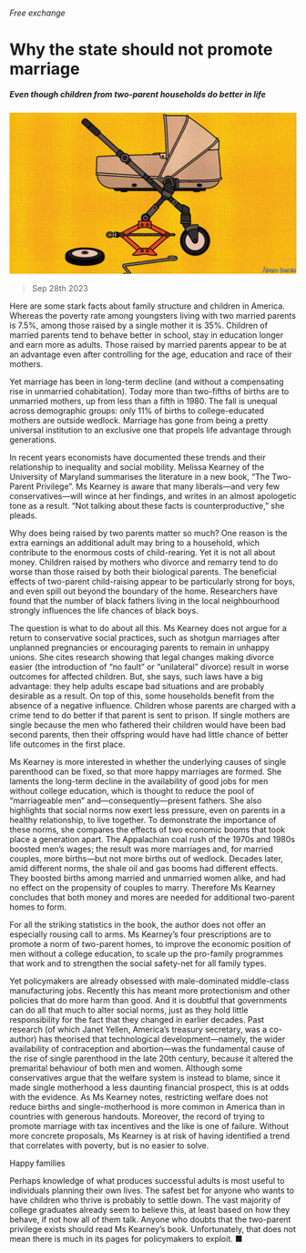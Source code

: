 ###### Free exchange

# Why the state should not promote marriage 

##### Even though children from two-parent households do better in life 

![image](images/20230930_FND001.jpg) 

> Sep 28th 2023 

Here are some stark facts about family structure and children in America. Whereas the poverty rate among youngsters living with two married parents is 7.5%, among those raised by a single mother it is 35%. Children of married parents tend to behave better in school, stay in education longer and earn more as adults. Those raised by married parents appear to be at an advantage even after controlling for the age, education and race of their mothers. 

Yet marriage has been in long-term decline (and without a compensating rise in unmarried cohabitation). Today more than two-fifths of births are to unmarried mothers, up from less than a fifth in 1980. The fall is unequal across demographic groups: only 11% of births to college-educated mothers are outside wedlock. Marriage has gone from being a pretty universal institution to an exclusive one that propels life advantage through generations. 

In recent years economists have documented these trends and their relationship to inequality and social mobility. Melissa Kearney of the University of Maryland summarises the literature in a new book, “The Two-Parent Privilege”. Ms Kearney is aware that many liberals—and very few conservatives—will wince at her findings, and writes in an almost apologetic tone as a result. “Not talking about these facts is counterproductive,” she pleads. 

Why does being raised by two parents matter so much? One reason is the extra earnings an additional adult may bring to a household, which contribute to the enormous costs of child-rearing. Yet it is not all about money. Children raised by mothers who divorce and remarry tend to do worse than those raised by both their biological parents. The beneficial effects of two-parent child-raising appear to be particularly strong for boys, and even spill out beyond the boundary of the home. Researchers have found that the number of black fathers living in the local neighbourhood strongly influences the life chances of black boys.

The question is what to do about all this. Ms Kearney does not argue for a return to conservative social practices, such as shotgun marriages after unplanned pregnancies or encouraging parents to remain in unhappy unions. She cites research showing that legal changes making divorce easier (the introduction of “no fault” or “unilateral” divorce) result in worse outcomes for affected children. But, she says, such laws have a big advantage: they help adults escape bad situations and are probably desirable as a result. On top of this, some households benefit from the absence of a negative influence. Children whose parents are charged with a crime tend to do better if that parent is sent to prison. If single mothers are single because the men who fathered their children would have been bad second parents, then their offspring would have had little chance of better life outcomes in the first place.

Ms Kearney is more interested in whether the underlying causes of single parenthood can be fixed, so that more happy marriages are formed. She laments the long-term decline in the availability of good jobs for men without college education, which is thought to reduce the pool of “marriageable men” and—consequently—present fathers. She also highlights that social norms now exert less pressure, even on parents in a healthy relationship, to live together. To demonstrate the importance of these norms, she compares the effects of two economic booms that took place a generation apart. The Appalachian coal rush of the 1970s and 1980s boosted men’s wages; the result was more marriages and, for married couples, more births—but not more births out of wedlock. Decades later, amid different norms, the shale oil and gas booms had different effects. They boosted births among married and unmarried women alike, and had no effect on the propensity of couples to marry. Therefore Ms Kearney concludes that both money and mores are needed for additional two-parent homes to form.

For all the striking statistics in the book, the author does not offer an especially rousing call to arms. Ms Kearney’s four prescriptions are to promote a norm of two-parent homes, to improve the economic position of men without a college education, to scale up the pro-family programmes that work and to strengthen the social safety-net for all family types.

Yet policymakers are already obsessed with male-dominated middle-class manufacturing jobs. Recently this has meant more protectionism and other policies that do more harm than good. And it is doubtful that governments can do all that much to alter social norms, just as they hold little responsibility for the fact that they changed in earlier decades. Past research (of which Janet Yellen, America’s treasury secretary, was a co-author) has theorised that technological development—namely, the wider availability of contraception and abortion—was the fundamental cause of the rise of single parenthood in the late 20th century, because it altered the premarital behaviour of both men and women. Although some conservatives argue that the welfare system is instead to blame, since it made single motherhood a less daunting financial prospect, this is at odds with the evidence. As Ms Kearney notes, restricting welfare does not reduce births and single-motherhood is more common in America than in countries with generous handouts. Moreover, the record of trying to promote marriage with tax incentives and the like is one of failure. Without more concrete proposals, Ms Kearney is at risk of having identified a trend that correlates with poverty, but is no easier to solve. 

Happy families

Perhaps knowledge of what produces successful adults is most useful to individuals planning their own lives. The safest bet for anyone who wants to have children who thrive is probably to settle down. The vast majority of college graduates already seem to believe this, at least based on how they behave, if not how all of them talk. Anyone who doubts that the two-parent privilege exists should read Ms Kearney’s book. Unfortunately, that does not mean there is much in its pages for policymakers to exploit. ■







